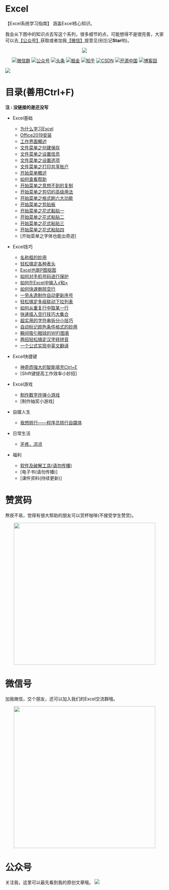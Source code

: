 # Excel
【Excel系统学习指南】 涵盖Excel核心知识。


我会从下图中的知识点去写这个系列，很多细节的点，可能想得不是很完善，大家可以去[【公众号】](#公众号)获取或者加我[【微信】](#微信)提意见(别忘记**Star**哟)。

<p align="center">
    <a href="https://github.com/hugogoos/Excel" target="_blank">
        <img src="https://tva1.sinaimg.cn/large/9f276dcbgy1gk9y59kcvhj20c80c8abr.jpg" width=""/>
    </a>
</p>


<p align="center">
  <a href="#微信"><img src="https://img.shields.io/badge/weChat-微信群-blue.svg" alt="微信群"></a>
  <a href="#公众号"><img src="https://img.shields.io/badge/公众号-亦心Excel-lightgrey.svg" alt="公众号"></a>
  <a href="https://www.toutiao.com/c/user/token/MS4wLjABAAAAglpgOCuXZXXyifatKX4HTiUdge6AS_TLNucazVkphrg/"><img src="https://img.shields.io/badge/toutiao-头条-9cf" alt="头条"></a>
  <a href="https://juejin.im/user/2330620383998413"><img src="https://img.shields.io/badge/juejin-掘金-blue.svg" alt="掘金"></a>
  <a href="https://www.zhihu.com/people/hugogoos"><img src="https://img.shields.io/badge/zhihu-知乎-informational" alt="知乎"></a>
  <a href="https://me.csdn.net/zhulianfang1991"><img src="https://img.shields.io/badge/csdn-CSDN-red.svg" alt="CSDN"></a>
  <a href="https://my.oschina.net/u/4767676"><img src="https://img.shields.io/badge/oschina-开源中国-green" alt="开源中国"></a>
  <a href="https://www.cnblogs.com/hugogoos"><img src="https://img.shields.io/badge/cnblogs-博客园-important.svg" alt="博客园"></a>
</p>

![](https://tva1.sinaimg.cn/large/9f276dcbgy1gks8opj3wfj20u039hh4j.jpg)

# 目录(善用Ctrl+F)

**注 : 没链接的是还没写**

- Excel基础

  - [为什么学习Excel](https://mp.weixin.qq.com/s/HVGlet7YHOgX22x_fsPg7g)
  - [Office2019安装](https://mp.weixin.qq.com/s/9GZFBB8B7w0JA_VdoJBp9w)
  - [工作界面概述](https://mp.weixin.qq.com/s/IrZXnvhrmgdXmyfpgUMYmA)
  - [文件菜单之创建保存](https://mp.weixin.qq.com/s/YvQ8gEd-ziBcVP8uZB1ovA)
  - [文件菜单之设置信息](https://mp.weixin.qq.com/s/uRwcXIeWLmCvoCzHVv0iEQ)
  - [文件菜单之设置选项](https://mp.weixin.qq.com/s/Gy890lX4bPLgyHgT-MbjYQ)
  - [文件菜单之打印共享账户](https://mp.weixin.qq.com/s/pwkUP6i9aV1aNsQR96hRIQ)
  - [开始菜单概述](https://mp.weixin.qq.com/s/7jCGsIoNs8eMhN_bf89o2g)
  - [如何查看帮助](https://mp.weixin.qq.com/s/udvURQB4LfnSBHCK7qF_UQ)
  - [开始菜单之意想不到的复制](https://mp.weixin.qq.com/s/mgCDGBABpeYkIOwPXppA8A)
  - [开始菜单之剪切的高级用法](https://mp.weixin.qq.com/s/K38kw-X3JJgrTQtDzVpoog)
  - [开始菜单之格式刷六大功能](https://mp.weixin.qq.com/s/Qaeh4-Q7yUPq3uPUxDYdzA)
  - [开始菜单之剪贴板](https://mp.weixin.qq.com/s/WVXEVfK9uZf5fsbVKSv3GA)
  - [开始菜单之花式黏贴一](https://mp.weixin.qq.com/s/U1kHAHcGMXmjs47Rkecm-g)
  - [开始菜单之花式粘贴二](https://mp.weixin.qq.com/s/vosZpGK81Tw5YrZU3cCr7Q)
  - [开始菜单之花式粘贴三](https://mp.weixin.qq.com/s/BptRiMZHjnyXUSB5CL9zyg)
  - [开始菜单之花式粘贴四](https://mp.weixin.qq.com/s/LRTd8zGQqEt1CjNbKYspFQ)
  - [开始菜单之字体也能出奇迹]
  
- Excel技巧

  - [名称框的妙用](https://mp.weixin.qq.com/s/S0YI_Nq3c9nze5SlkoE2zw)
  - [轻松搞定各种表头](https://mp.weixin.qq.com/s/JuBcMZECBsJHeGqaxLBgCg)
  - [Excel也能P图抠图](https://mp.weixin.qq.com/s/4qH7GiR9q-tBXRKsV_-REA)
  - [如何对手机号码进行保护](https://mp.weixin.qq.com/s/nr9GTBbNafw5EEPag0kDew)
  - [如何在Excel中输入√和×](https://mp.weixin.qq.com/s/N5PFqw1xcH2_EjfwraBIbw)
  - [如何快速删除空行](https://mp.weixin.qq.com/s/HMFD7JleIWCn-s5Ufe2DVA)
  - [一劳永逸制作自动更新序号](https://mp.weixin.qq.com/s/vESwnElxiDiDCOT0JrXyQQ)
  - [轻松搞定多级联动下拉列表](https://mp.weixin.qq.com/s/mxRnIOu_gF44ktVVtNHTEQ)
  - [如何从重复行中取某一行](https://mp.weixin.qq.com/s/N5bUP6HMu6kShh89Bk7kgA)
  - [快速插入空行技巧大集合](https://mp.weixin.qq.com/s/MUiTvRCXuuPJKKmAABrLiA)
  - [超实用的字符串拆分小技巧](https://mp.weixin.qq.com/s/qpF3JrGPATs2hFbmftQi-A)
  - [自动标记颜色条件格式的妙用](https://mp.weixin.qq.com/s/6t1ndxTm9fiuvW7H9vZqxg)
  - [瞬间吸引眼球的WIFI图表](https://mp.weixin.qq.com/s/ybC3vNodiPRTxvEqCqNviw)
  - [两招轻松搞定汉字转拼音](https://mp.weixin.qq.com/s/q4ybmN3OQXRGvNyw4v5LKQ)
  - [一个公式实现中英文翻译](https://mp.weixin.qq.com/s/aC__6sZPDFx1dZLBl5AnVg)
  
- Excel快捷键
  
  - [神奇而强大的智能填充Ctrl+E](https://mp.weixin.qq.com/s/O0RBkYYg5oOxxAe_7utYyA)
  - [Shift键提高工作效率小妙招]
  
- Excel游戏
  
  - [制作数字炸弹小游戏](https://mp.weixin.qq.com/s/uAD3bZDUc355bmwdJwtCRQ)
  - [制作抽奖小游戏]

- 自媒人生
  
  - [我想转行——程序员转行自媒体](https://mp.weixin.qq.com/s/9jvzINxsCkUJXE9EOYGNaQ)

- 日常生活
  
  - [牙疼，凉凉](https://mp.weixin.qq.com/s/Yv2K8Cw142RPJERu_a5DVw)


- 福利<a name="福利"></a>
  - [软件及破解工具(请勿传播)](https://github.com/hugogoos/Excel/blob/main/docs/%E8%B5%84%E6%96%99/%E8%BD%AF%E4%BB%B6.md)
  - [电子书(请勿传播)]
  - [课件资料(持续更新)]
  

# 赞赏码

熬夜不易，觉得有很大帮助的朋友可以赏杯咖啡(不接受学生赞赏)。
<p align="center">
    <img src="https://tva1.sinaimg.cn/large/9f276dcbgy1gk7d7hhblqj20st0st3ze.jpg" width="450px">
</p>


# 微信号

加我微信，交个朋友，还可以加入我们的Excel交流群哦。
<a name="微信"></a>

<p align="center">
    <img src="https://tva1.sinaimg.cn/large/9f276dcbgy1gk7gell6haj20e80e8aai.jpg" width="450px">
</p>

# 公众号

关注我，这里可以最先看到我的原创文章哦。
<a name="公众号"></a>
![](https://tva1.sinaimg.cn/large/9f276dcbgy1gk7g7uhxgcj215u0u01is.jpg)